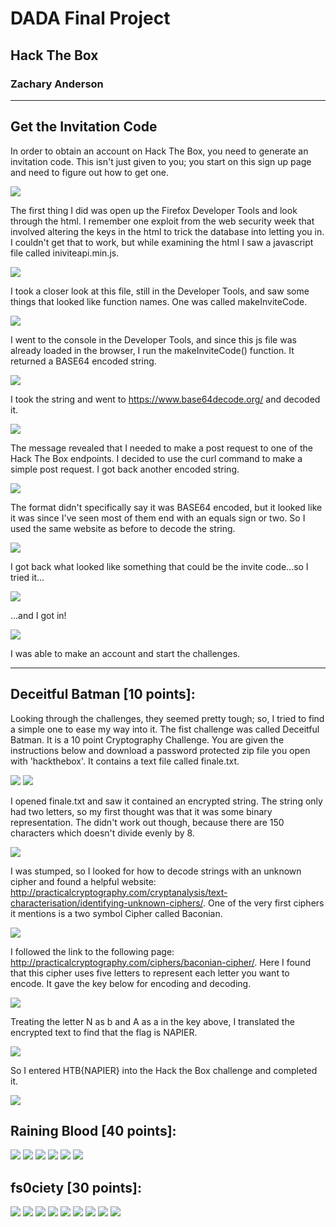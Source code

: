 # DADA Final Project
## Hack The Box
### Zachary Anderson

---

## Get the Invitation Code

In order to obtain an account on Hack The Box, you need to generate an invitation code. This isn't just given to you; you start on this sign up page and need to figure out how to get one.

![](img/invitecode/signup.png)

The first thing I did was open up the Firefox Developer Tools and look through the html. I remember one exploit from the web security week that involved altering the keys in the html to trick the database into letting you in. I couldn't get that to work, but while examining the html I saw a javascript file called iniviteapi.min.js.

![](img/invitecode/devtools.png)

I took a closer look at this file, still in the Developer Tools, and saw some things that looked like function names. One was called makeInviteCode.

![](img/invitecode/apifunc.png)

I went to the console in the Developer Tools, and since this js file was already loaded in the browser, I run the makeInviteCode() function. It returned a BASE64 encoded string.

![](img/invitecode/console.png)

I took the string and went to https://www.base64decode.org/ and decoded it.

![](img/invitecode/decode-console.png)

The message revealed that I needed to make a post request to one of the Hack The Box endpoints. I decided to use the curl command to make a simple post request. I got back another encoded string.

![](img/invitecode/curl.png)

The format didn't specifically say it was BASE64 encoded, but it looked like it was since I've seen most of them end with an equals sign or two. So I used the same website as before to decode the string.

![](img/invitecode/decode-curl.png)

I got back what looked like something that could be the invite code...so I tried it...

![](img/invitecode/enter.png)

...and I got in!

![](img/invitecode/congrats.png)

I was able to make an account and start the challenges.

---

## Deceitful Batman [10 points]:

Looking through the challenges, they seemed pretty tough; so, I tried to find a simple one to ease my way into it. The fist challenge was called Deceitful Batman. It is a 10 point Cryptography Challenge. You are given the instructions below and download a password protected zip file you open with 'hackthebox'. It contains a text file called finale.txt.

![](img/challenge1/instructions.png)
![](img/challenge1/files.png)

I opened finale.txt and saw it contained an encrypted string. The string only had two letters, so my first thought was that it was some binary representation. The didn't work out though, because there are 150 characters which doesn't divide evenly by 8.

![](img/challenge1/encrypted.png)

I was stumped, so I looked for how to decode strings with an unknown cipher and found a helpful website: http://practicalcryptography.com/cryptanalysis/text-characterisation/identifying-unknown-ciphers/. One of the very first ciphers it mentions is a two symbol Cipher called Baconian.

![](img/challenge1/site.png)

I followed the link to the following page: http://practicalcryptography.com/ciphers/baconian-cipher/. Here I found that this cipher uses five letters to represent each letter you want to encode. It gave the key below for encoding and decoding.

![](img/challenge1/key.png)

Treating the letter N as b and A as a in the key above, I translated the encrypted text to find that the flag is NAPIER.

![](img/challenge1/solved.png)

So I entered HTB{NAPIER} into the Hack the Box challenge and completed it.

![](img/challenge1/complete.png)

## Raining Blood [40 points]:

![](img/challenge2/instructions.png)
![](img/challenge2/files.png)
![](img/challenge2/play.png)
![](img/challenge2/found.png)
![](img/challenge2/decode.png)
![](img/challenge2/complete.png)

## fs0ciety [30 points]:

![](img/challenge3/instructions.png)
![](img/challenge3/zipfile.png)
![](img/challenge3/passwordscreen.png)
![](img/challenge3/jtryourock.png)
![](img/challenge3/txtfile.png)
![](img/challenge3/encrypted.png)
![](img/challenge3/decode64.png)
![](img/challenge3/binarytoletter.png)
![](img/challenge3/complete.png)
